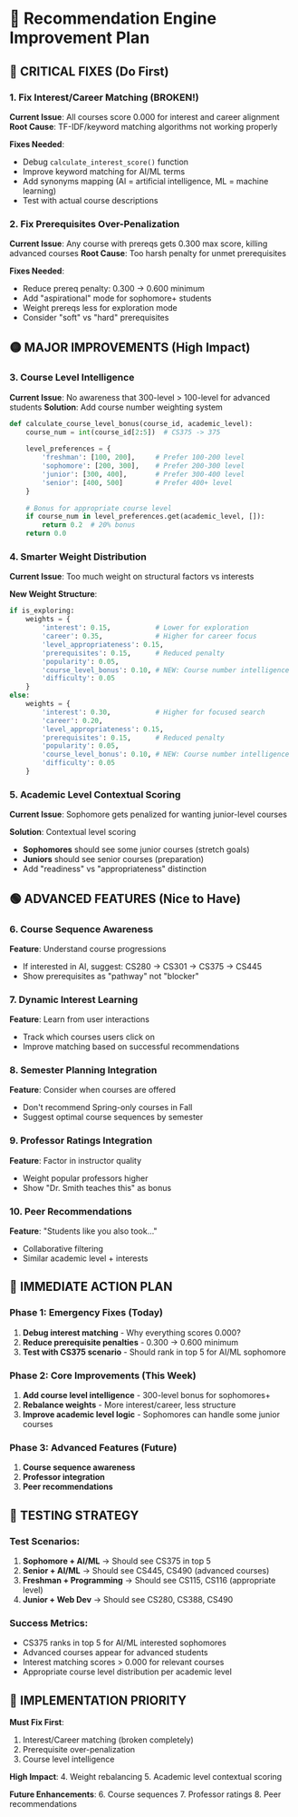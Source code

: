 # 🚀 Recommendation Engine Improvement Plan

## 🔴 CRITICAL FIXES (Do First)

### 1. Fix Interest/Career Matching (BROKEN!)
**Current Issue**: All courses score 0.000 for interest and career alignment
**Root Cause**: TF-IDF/keyword matching algorithms not working properly

**Fixes Needed**:
- Debug `calculate_interest_score()` function
- Improve keyword matching for AI/ML terms
- Add synonyms mapping (AI = artificial intelligence, ML = machine learning)
- Test with actual course descriptions

### 2. Fix Prerequisites Over-Penalization
**Current Issue**: Any course with prereqs gets 0.300 max score, killing advanced courses
**Root Cause**: Too harsh penalty for unmet prerequisites

**Fixes Needed**:
- Reduce prereq penalty: 0.300 → 0.600 minimum
- Add "aspirational" mode for sophomore+ students
- Weight prereqs less for exploration mode
- Consider "soft" vs "hard" prerequisites

## 🟡 MAJOR IMPROVEMENTS (High Impact)

### 3. Course Level Intelligence
**Current Issue**: No awareness that 300-level > 100-level for advanced students
**Solution**: Add course number weighting system

```python
def calculate_course_level_bonus(course_id, academic_level):
    course_num = int(course_id[2:5])  # CS375 -> 375
    
    level_preferences = {
        'freshman': [100, 200],     # Prefer 100-200 level
        'sophomore': [200, 300],    # Prefer 200-300 level  
        'junior': [300, 400],       # Prefer 300-400 level
        'senior': [400, 500]        # Prefer 400+ level
    }
    
    # Bonus for appropriate course level
    if course_num in level_preferences.get(academic_level, []):
        return 0.2  # 20% bonus
    return 0.0
```

### 4. Smarter Weight Distribution
**Current Issue**: Too much weight on structural factors vs interests

**New Weight Structure**:
```python
if is_exploring:
    weights = {
        'interest': 0.15,           # Lower for exploration
        'career': 0.35,             # Higher for career focus
        'level_appropriateness': 0.15,
        'prerequisites': 0.15,      # Reduced penalty
        'popularity': 0.05,
        'course_level_bonus': 0.10, # NEW: Course number intelligence
        'difficulty': 0.05
    }
else:
    weights = {
        'interest': 0.30,           # Higher for focused search
        'career': 0.20,
        'level_appropriateness': 0.15,
        'prerequisites': 0.15,      # Reduced penalty
        'popularity': 0.05,
        'course_level_bonus': 0.10, # NEW: Course number intelligence
        'difficulty': 0.05
    }
```

### 5. Academic Level Contextual Scoring
**Current Issue**: Sophomore gets penalized for wanting junior-level courses

**Solution**: Contextual level scoring
- **Sophomores** should see some junior courses (stretch goals)
- **Juniors** should see senior courses (preparation)
- Add "readiness" vs "appropriateness" distinction

## 🟢 ADVANCED FEATURES (Nice to Have)

### 6. Course Sequence Awareness
**Feature**: Understand course progressions
- If interested in AI, suggest: CS280 → CS301 → CS375 → CS445
- Show prerequisites as "pathway" not "blocker"

### 7. Dynamic Interest Learning
**Feature**: Learn from user interactions
- Track which courses users click on
- Improve matching based on successful recommendations

### 8. Semester Planning Integration
**Feature**: Consider when courses are offered
- Don't recommend Spring-only courses in Fall
- Suggest optimal course sequences by semester

### 9. Professor Ratings Integration
**Feature**: Factor in instructor quality
- Weight popular professors higher
- Show "Dr. Smith teaches this" as bonus

### 10. Peer Recommendations
**Feature**: "Students like you also took..."
- Collaborative filtering
- Similar academic level + interests

## 🎯 IMMEDIATE ACTION PLAN

### Phase 1: Emergency Fixes (Today)
1. **Debug interest matching** - Why everything scores 0.000?
2. **Reduce prerequisite penalties** - 0.300 → 0.600 minimum
3. **Test with CS375 scenario** - Should rank in top 5 for AI/ML sophomore

### Phase 2: Core Improvements (This Week)
1. **Add course level intelligence** - 300-level bonus for sophomores+
2. **Rebalance weights** - More interest/career, less structure
3. **Improve academic level logic** - Sophomores can handle some junior courses

### Phase 3: Advanced Features (Future)
1. **Course sequence awareness** 
2. **Professor integration**
3. **Peer recommendations**

## 🧪 TESTING STRATEGY

### Test Scenarios:
1. **Sophomore + AI/ML** → Should see CS375 in top 5
2. **Senior + AI/ML** → Should see CS445, CS490 (advanced courses)
3. **Freshman + Programming** → Should see CS115, CS116 (appropriate level)
4. **Junior + Web Dev** → Should see CS280, CS388, CS490

### Success Metrics:
- CS375 ranks in top 5 for AI/ML interested sophomores
- Advanced courses appear for advanced students
- Interest matching scores > 0.000 for relevant courses
- Appropriate course level distribution per academic level

## 🔧 IMPLEMENTATION PRIORITY

**Must Fix First**:
1. Interest/Career matching (broken completely)
2. Prerequisite over-penalization
3. Course level intelligence

**High Impact**:
4. Weight rebalancing
5. Academic level contextual scoring

**Future Enhancements**:
6. Course sequences
7. Professor ratings
8. Peer recommendations